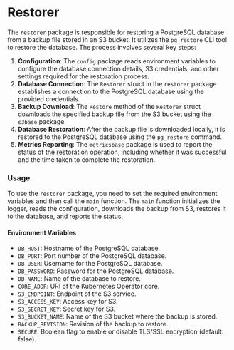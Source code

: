 # Restorer

The `restorer` package is responsible for restoring a PostgreSQL database from a backup file stored in an S3 bucket. It utilizes the `pg_restore` CLI tool to restore the database. The process involves several key steps:
1. **Configuration**: The `config` package reads environment variables to configure the database connection details, S3 credentials, and other settings required for the restoration process.
2. **Database Connection**: The `Restorer` struct in the `restorer` package establishes a connection to the PostgreSQL database using the provided credentials.
3. **Backup Download**: The `Restore` method of the `Restorer` struct downloads the specified backup file from the S3 bucket using the `s3base` package.
4. **Database Restoration**: After the backup file is downloaded locally, it is restored to the PostgreSQL database using the `pg_restore` command.
5. **Metrics Reporting**: The `metricsbase` package is used to report the status of the restoration operation, including whether it was successful and the time taken to complete the restoration.

### Usage
To use the `restorer` package, you need to set the required environment variables and then call the `main` function. The `main` function initializes the logger, reads the configuration, downloads the backup from S3, restores it to the database, and reports the status.

#### Environment Variables
- `DB_HOST`: Hostname of the PostgreSQL database.
- `DB_PORT`: Port number of the PostgreSQL database.
- `DB_USER`: Username for the PostgreSQL database.
- `DB_PASSWORD`: Password for the PostgreSQL database.
- `DB_NAME`: Name of the database to restore.
- `CORE_ADDR`: URI of the Kubernetes Operator core.
- `S3_ENDPOINT`: Endpoint of the S3 service.
- `S3_ACCESS_KEY`: Access key for S3.
- `S3_SECRET_KEY`: Secret key for S3.
- `S3_BUCKET_NAME`: Name of the S3 bucket where the backup is stored.
- `BACKUP_REVISION`: Revision of the backup to restore.
- `SECURE`: Boolean flag to enable or disable TLS/SSL encryption (default: false).
